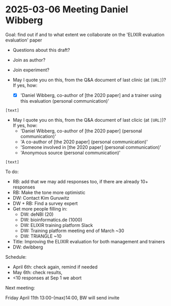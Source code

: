 # 2025-03-06 Meeting Daniel Wibberg

Goal: find out if and to what extent we collaborate on
the 'ELIXIR evaluation evaluation' paper

- Questions about this draft?
- Join as author?
- Join experiment?

- May I quote you on this, from the Q&A document of last clinic
(at `[URL]`)?
  If yes, how:
    - [x] 'Daniel Wibberg, co-author of [the 2020 paper] and a trainer using this evaluation (personal communication)'

```
[text]
```

- May I quote you on this, from the Q&A document of last clicic
(at `[URL]`)?
  If yes, how:
    - 'Daniel Wibberg, co-author of [the 2020 paper] (personal communication)'
    - 'A co-author of [the 2020 paper] (personal communication)'
    - 'Someone involved in [the 2020 paper] (personal communication)'
    - 'Anonymous source (personal communication)'

```
[text]
```


To do:

- RB: add that we may add responses too, if there are already 10+ responses
- RB: Make the tone more optimistic
- DW: Contact Kim Guruwitz
- DW + RB: Find a survey expert
- Get more people filling in:
  - DW: deNBI (20)
  - DW: bioinformatics.de (1000)
  - DW: ELIXIR training platform Slack
  - DW: Training platform meeting end of March ~30
  - DW: TRIANGLE ~10
- Title: Improving the ELIXIR evaluation for both management and trainers
- DW: dwibberg

Schedule:

- April 6th: check again, remind if needed
- May 6th: check results, 
- <10 responses at Sep 1 we abort

Next meeting:

Friday April 11th 13:00-(max)14:00, BW will send invite
